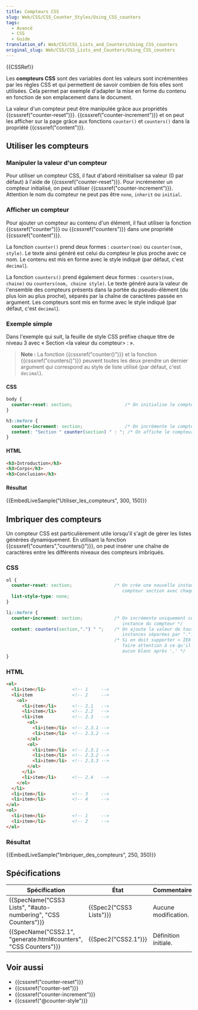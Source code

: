 ```yaml
---
title: Compteurs CSS
slug: Web/CSS/CSS_Counter_Styles/Using_CSS_counters
tags:
  - Avancé
  - CSS
  - Guide
translation_of: Web/CSS/CSS_Lists_and_Counters/Using_CSS_counters
original_slug: Web/CSS/CSS_Lists_and_Counters/Using_CSS_counters
---
```

{{CSSRef}}

Les **compteurs CSS** sont des variables dont les valeurs sont incrémentées par les règles CSS et qui permettent de savoir combien de fois elles sont utilisées. Cela permet par exemple d'adapter la mise en forme du contenu en fonction de son emplacement dans le document.

La valeur d'un compteur peut être manipulée grâce aux propriétés {{cssxref("counter-reset")}}. {{cssxref("counter-increment")}} et on peut les afficher sur la page grâce aux fonctions `counter()` et `counters()` dans la propriété {{cssxref("content")}}.

## Utiliser les compteurs

### Manipuler la valeur d'un compteur

Pour utiliser un compteur CSS, il faut d'abord réinitialiser sa valeur (0 par défaut) à l'aide de {{cssxref("counter-reset")}}. Pour incrémenter un compteur initialisé, on peut utiliser {{cssxref("counter-increment")}}. Attention le nom du compteur ne peut pas être `none`, `inherit` ou `initial`.

### Afficher un compteur

Pour ajouter un compteur au contenu d'un élément, il faut utiliser la fonction {{cssxref("counter")}} ou {{cssxref("counters")}} dans une propriété {{cssxref("content")}}.

La fonction `counter()` prend deux formes : `counter(nom)` ou `counter(nom, style)`. Le texte ainsi généré est celui du compteur le plus proche avec ce nom. Le contenu est mis en forme avec le style indiqué (par défaut, c'est `decimal`).

La fonction `counters()` prend également deux formes : `counters(nom, chaine)` ou `counters(nom, chaine style)`. Le texte généré aura la valeur de l'ensemble des compteurs présents dans la portée du pseudo-élément (du plus loin au plus proche), séparés par la chaîne de caractères passée en argument. Les compteurs sont mis en forme avec le style indiqué (par défaut, c'est `decimal`).

### Exemple simple

Dans l'exemple qui suit, la feuille de style CSS préfixe chaque titre de niveau 3 avec « Section \<la valeur du compteur> : ».

> **Note :** La fonction {{cssxref("counter()")}} et la fonction {{cssxref("counters()")}} peuvent toutes les deux prendre un dernier argument qui correspond au style de liste utilisé (par défaut, c'est `decimal`).

#### CSS

```css
body {
  counter-reset: section;                    /* On initialise le compteur à 0 */
}

h3::before {
  counter-increment: section;                /* On incrémente le compteur section */
  content: "Section " counter(section) " : "; /* On affiche le compteur */
}
```

#### HTML

```html
<h3>Introduction</h3>
<h3>Corps</h3>
<h3>Conclusion</h3>
```

#### Résultat

{{EmbedLiveSample("Utiliser_les_compteurs", 300, 150)}}

## Imbriquer des compteurs

Un compteur CSS est particulièrement utile lorsqu'il s'agit de gérer les listes générées dynamiquement. En utilisant la fonction {{cssxref("counters","counters()")}}, on peut insérer une chaîne de caractères entre les différents niveaux des compteurs imbriqués.

### CSS

```css
ol {
  counter-reset: section;                /* On crée une nouvelle instance du
                                            compteur section avec chaque ol */
  list-style-type: none;
}

li::before {
  counter-increment: section;            /* On incrémente uniquement cette
                                            instance du compteur */
  content: counters(section,".") " ";    /* On ajoute la valeur de toutes les
                                            instances séparées par ".". */
                                         /* Si on doit supporter < IE8 il faudra
                                            faire attention à ce qu'il n'y ait
                                            aucun blanc après ',' */
}
```

### HTML

```html
<ol>
  <li>item</li>          <!-- 1     -->
  <li>item               <!-- 2     -->
    <ol>
      <li>item</li>      <!-- 2.1   -->
      <li>item</li>      <!-- 2.2   -->
      <li>item           <!-- 2.3   -->
        <ol>
          <li>item</li>  <!-- 2.3.1 -->
          <li>item</li>  <!-- 2.3.2 -->
        </ol>
        <ol>
          <li>item</li>  <!-- 2.3.1 -->
          <li>item</li>  <!-- 2.3.2 -->
          <li>item</li>  <!-- 2.3.3 -->
        </ol>
      </li>
      <li>item</li>      <!-- 2.4   -->
    </ol>
  </li>
  <li>item</li>          <!-- 3     -->
  <li>item</li>          <!-- 4     -->
</ol>
<ol>
  <li>item</li>          <!-- 1     -->
  <li>item</li>          <!-- 2     -->
</ol>
```

### Résultat

{{EmbedLiveSample("Imbriquer_des_compteurs", 250, 350)}}

## Spécifications

| Spécification                                                                        | État                             | Commentaires         |
| ------------------------------------------------------------------------------------ | -------------------------------- | -------------------- |
| {{SpecName("CSS3 Lists", "#auto-numbering", "CSS Counters")}}     | {{Spec2("CSS3 Lists")}} | Aucune modification. |
| {{SpecName("CSS2.1", "generate.html#counters", "CSS Counters")}} | {{Spec2("CSS2.1")}}         | Définition initiale. |

## Voir aussi

- {{cssxref("counter-reset")}}
- {{cssxref("counter-set")}}
- {{cssxref("counter-increment")}}
- {{cssxref("@counter-style")}}
